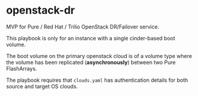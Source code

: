 # openstack-dr
MVP for Pure / Red Hat / Trilio OpenStack DR/Failover service.

This playbook is only for an instance with a single cinder-based boot volume.

The boot volume on the primary openstack cloud is of a volume type where the volume has been replicated (**asynchronously**) between two Pure FlashArrays.

The playbook requires that `clouds.yaml` has authentication details for both source and target OS clouds.
